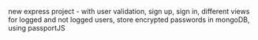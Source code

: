 new express project - with user validation, sign up, sign in, different views for logged and not logged users, store encrypted passwords in mongoDB, using passportJS

